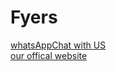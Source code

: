 # Fyers
<a href='https://wa.me/message/UYJ7V2NOUDQTN1'>whatsAppChat with US</a> </br>
<a href='https://www.bitacloudinfotech.com/contact-us'>our offical website </a>
